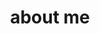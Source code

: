 ---
permalink: /
title: "about me"
excerpt: "About me"
author_profile: true
redirect_from: 
  - /about/
  - /about.html
---
